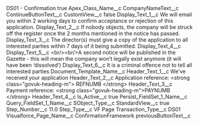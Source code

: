 <?xml version="1.0" encoding="UTF-8"?>
<CustomMetadata xmlns="http://soap.sforce.com/2006/04/metadata" xmlns:xsi="http://www.w3.org/2001/XMLSchema-instance" xmlns:xsd="http://www.w3.org/2001/XMLSchema">
    <label>DS01 - Confirmation</label>
    <protected>true</protected>
    <values>
        <field>Apex_Class_Name__c</field>
        <value xsi:nil="true"/>
    </values>
    <values>
        <field>CompanyNameText__c</field>
        <value xsi:nil="true"/>
    </values>
    <values>
        <field>ContinueButtonText__c</field>
        <value xsi:nil="true"/>
    </values>
    <values>
        <field>CustomView__c</field>
        <value xsi:type="xsd:boolean">false</value>
    </values>
    <values>
        <field>Display_Text_1__c</field>
        <value xsi:type="xsd:string">We will email you within 2 working days to confirm acceptance or rejection of this application.</value>
    </values>
    <values>
        <field>Display_Text_2__c</field>
        <value xsi:type="xsd:string">If nobody objects, the company will be struck off the register once the 2 months mentioned in the notice has passed.</value>
    </values>
    <values>
        <field>Display_Text_3__c</field>
        <value xsi:type="xsd:string">The director(s) must give a copy of the application to all interested parties within 7 days of it being submitted.</value>
    </values>
    <values>
        <field>Display_Text_4__c</field>
        <value xsi:nil="true"/>
    </values>
    <values>
        <field>Display_Text_5__c</field>
        <value xsi:type="xsd:string">&lt;br/&gt;&lt;br/&gt;A second notice will be published in the Gazette - this will mean the company won’t legally exist anymore (it will have been ‘dissolved’)</value>
    </values>
    <values>
        <field>Display_Text_6__c</field>
        <value xsi:type="xsd:string">It is a criminal offence not to tell all interested parties</value>
    </values>
    <values>
        <field>Document_Template_Name__c</field>
        <value xsi:nil="true"/>
    </values>
    <values>
        <field>Header_Text_1__c</field>
        <value xsi:type="xsd:string">We&apos;ve received your application</value>
    </values>
    <values>
        <field>Header_Text_2__c</field>
        <value xsi:type="xsd:string">Application reference: &lt;strong class=&quot;govuk-heading-m&quot;&gt;
REFNUMB &lt;/strong&gt;</value>
    </values>
    <values>
        <field>Header_Text_3__c</field>
        <value xsi:type="xsd:string">Payment reference: &lt;strong class=&quot;govuk-heading-m&quot;&gt;PAYNUMB &lt;/strong&gt;</value>
    </values>
    <values>
        <field>Header_Text_4__c</field>
        <value xsi:nil="true"/>
    </values>
    <values>
        <field>Is_Active__c</field>
        <value xsi:type="xsd:boolean">true</value>
    </values>
    <values>
        <field>Persist_FieldSet_1_Name__c</field>
        <value xsi:nil="true"/>
    </values>
    <values>
        <field>Query_FieldSet_1_Name__c</field>
        <value xsi:nil="true"/>
    </values>
    <values>
        <field>SObject_Type__c</field>
        <value xsi:nil="true"/>
    </values>
    <values>
        <field>StandardView__c</field>
        <value xsi:type="xsd:boolean">true</value>
    </values>
    <values>
        <field>Step_Number__c</field>
        <value xsi:type="xsd:double">11.0</value>
    </values>
    <values>
        <field>Step_Type__c</field>
        <value xsi:type="xsd:string">VF Page</value>
    </values>
    <values>
        <field>Transaction_Type__c</field>
        <value xsi:type="xsd:string">DS01</value>
    </values>
    <values>
        <field>Visualforce_Page_Name__c</field>
        <value xsi:type="xsd:string">ConfirmationFramework</value>
    </values>
    <values>
        <field>previousButtonText__c</field>
        <value xsi:nil="true"/>
    </values>
</CustomMetadata>
